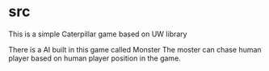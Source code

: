 # src
This is a simple Caterpillar game based on UW library 

There is a AI built in this game called Monster
The moster can chase human player based on human player position in the game.
